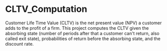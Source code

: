 # CLTV_Computation
Customer Life Time Value (CLTV) is the net present value (NPV) a customer adds to the profit of a firm. This project computes the CLTV given the absorbing state (number of periods after that a customer can't return, also called exit state), probabilities of return before the absorbing state,  and the discount rate.
